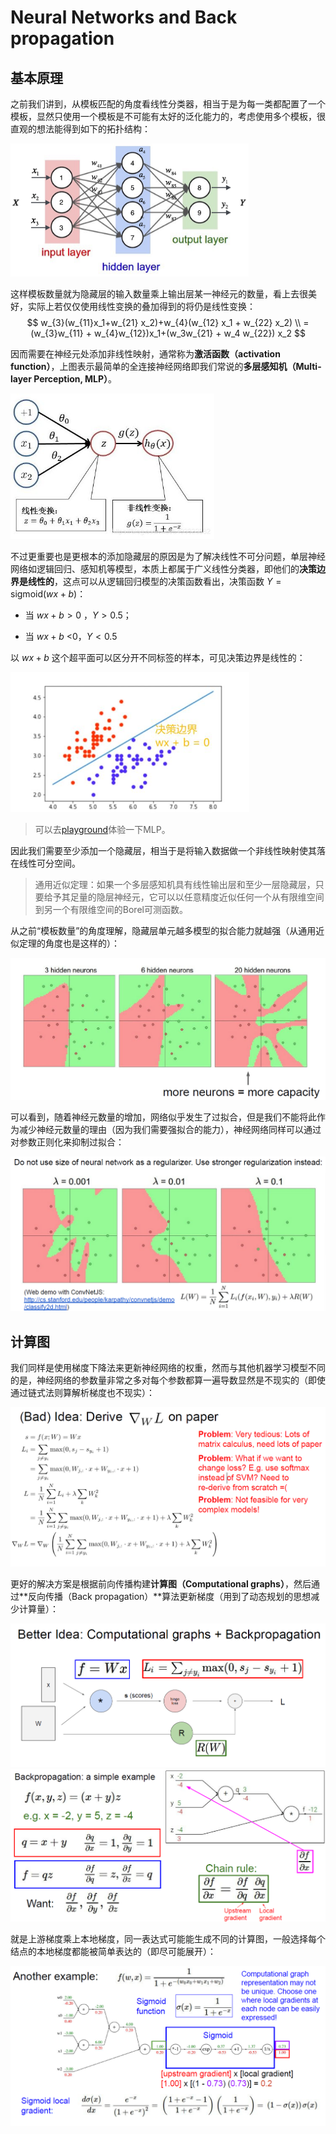 # Neural Networks and Back propagation

## 基本原理

之前我们讲到，从模板匹配的角度看线性分类器，相当于是为每一类都配置了一个模板，显然只使用一个模板是不可能有太好的泛化能力的，考虑使用多个模板，很直观的想法能得到如下的拓扑结构：

<img src="img/20180128003-nn.png" alt="神经网络- YangLong's Blog" style="zoom: 80%;" />

这样模板数量就为隐藏层的输入数量乘上输出层某一神经元的数量，看上去很美好，实际上若仅仅使用线性变换的叠加得到的将仍是线性变换：
$$
w_{3}(w_{11}x_1+w_{21} x_2)+w_{4}(w_{12} x_1 + w_{22} x_2) \\
=(w_{3}w_{11} + w_{4}w_{12})x_1+(w_3w_{21} + w_4 w_{22}) x_2
$$

因而需要在神经元处添加非线性映射，通常称为**激活函数（activation function）**，上图表示最简单的全连接神经网络即我们常说的**多层感知机（Multi-layer Perception, MLP）**。

<img src="img/v2-7464909ea033e1bb01d09186a6384f7b_1440w.jpg" alt="img" style="zoom: 67%;" />

不过更重要也是更根本的添加隐藏层的原因是为了解决线性不可分问题，单层神经网络如逻辑回归、感知机等模型，本质上都属于广义线性分类器，即他们的**决策边界是线性的**，这点可以从逻辑回归模型的决策函数看出，决策函数 $Y=\text{sigmoid}(wx + b)$：

- 当 $wx+b>0$ ，$Y>0.5$；

- 当 $wx+b$ <0，$Y<0.5$ 

以 $wx+b$ 这个超平面可以区分开不同标签的样本，可见决策边界是线性的：

<img src="img/v2-6999b70f622e2da007d4697db131d838_1440w.jpg" alt="img" style="zoom: 67%;" />

> 可以去[playground](https://playground.tensorflow.org/#activation=relu&batchSize=10&dataset=spiral&regDataset=reg-plane&learningRate=0.01&regularizationRate=0&noise=0&networkShape=8,8,6&seed=0.53560&showTestData=false&discretize=false&percTrainData=50&x=true&y=true&xTimesY=false&xSquared=false&ySquared=false&cosX=false&sinX=false&cosY=false&sinY=false&collectStats=false&problem=classification&initZero=false&hideText=false)体验一下MLP。

因此我们需要至少添加一个隐藏层，相当于是将输入数据做一个非线性映射使其落在线性可分空间。

> 通用近似定理：如果一个多层感知机具有线性输出层和至少一层隐藏层，只要给予其足量的隐层神经元，它可以以任意精度近似任何一个从有限维空间到另一个有限维空间的Borel可测函数。

从之前“模板数量”的角度理解，隐藏层单元越多模型的拟合能力就越强（从通用近似定理的角度也是这样的）：

<img src="img/image-20220725120228415.png" alt="image-20220725120228415" style="zoom:50%;" />

可以看到，随着神经元数量的增加，网络似乎发生了过拟合，但是我们不能将此作为减少神经元数量的理由（因为我们需要强拟合的能力），神经网络同样可以通过对参数正则化来抑制过拟合：

<img src="img/image-20220725140344174.png" alt="image-20220725140344174" style="zoom:50%;" />

## 计算图

我们同样是使用梯度下降法来更新神经网络的权重，然而与其他机器学习模型不同的是，神经网络的参数量非常之多对每个参数都算一遍导数显然是不现实的（即使通过链式法则算解析梯度也不现实）：

<img src="img/image-20220725141705072.png" alt="image-20220725141705072" style="zoom:50%;" />

更好的解决方案是根据前向传播构建**计算图（Computational graphs）**，然后通过**反向传播（Back propagation）**算法更新梯度（用到了动态规划的思想减少计算量）：

<img src="img/image-20220725141809957.png" alt="image-20220725141809957" style="zoom:50%;" />

<img src="img/image-20220725143035661.png" alt="image-20220725143035661" style="zoom:50%;" />

就是上游梯度乘上本地梯度，同一表达式可能能生成不同的计算图，一般选择每个结点的本地梯度都能被简单表达的（即尽可能展开）：

<img src="img/image-20220725143502658.png" alt="image-20220725143502658" style="zoom:50%;" />

